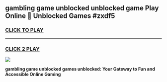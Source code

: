 
## gambling game unblocked unblocked game Play Online 👋 Unblocked Games #zxdf5
<h3>
<a href="https://premium.freeplayer.one?title=gambling_game_unblocked&ref=21F">CLICK TO PLAY</a></h3>
<hr>

<h3>
<a href="https://premium.freeplayer.one?title=gambling_game_unblocked&ref=21F">CLICK 2 PLAY</a>
  
</h3>

<a href="https://premium.freeplayer.one?title=gambling_game_unblocked&ref=21F/"><img src="https://clearcache.store/games.png"></a>


**gambling game unblocked games unblocked: Your Gateway to Fun and Accessible Online Gaming**
